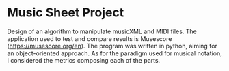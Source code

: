 # Music Sheet Project
Design of an algorithm to manipulate musicXML and MIDI files. The application used to test and compare results is Musescore (https://musescore.org/en).
The program was written in python, aiming for an object-oriented approach. As for the paradigm used for musical notation, I considered the metrics composing each of the parts.
